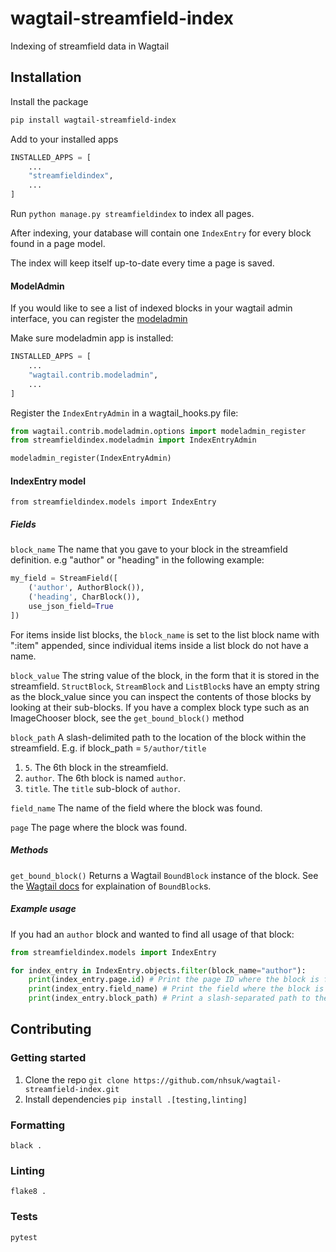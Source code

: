 # wagtail-streamfield-index

Indexing of streamfield data in Wagtail

## Installation

Install the package
```sh
pip install wagtail-streamfield-index
```

Add to your installed apps

```py
INSTALLED_APPS = [
    ...
    "streamfieldindex",
    ...
]
```

Run `python manage.py streamfieldindex` to index all pages.

After indexing, your database will contain one `IndexEntry` for every block found in a page model.

The index will keep itself up-to-date every time a page is saved.

#### ModelAdmin

If you would like to see a list of indexed blocks in your wagtail admin interface, you can register the [modeladmin](https://docs.wagtail.io/en/latest/reference/contrib/modeladmin/index.html)

Make sure modeladmin app is installed:
```py
INSTALLED_APPS = [
    ...
    "wagtail.contrib.modeladmin",
    ...
]
```

Register the `IndexEntryAdmin` in a wagtail_hooks.py file:
```py
from wagtail.contrib.modeladmin.options import modeladmin_register
from streamfieldindex.modeladmin import IndexEntryAdmin

modeladmin_register(IndexEntryAdmin)
```


#### IndexEntry model

`from streamfieldindex.models import IndexEntry`

##### Fields

`block_name`
The name that you gave to your block in the streamfield definition.
e.g "author" or "heading" in the following example:
```py
my_field = StreamField([
    ('author', AuthorBlock()),
    ('heading', CharBlock()),
    use_json_field=True
])
```

For items inside list blocks, the `block_name` is set to the list block name with ":item" appended, since individual items inside a list block do not have a name.

`block_value`
The string value of the block, in the form that it is stored in the streamfield. `StructBlock`, `StreamBlock` and `ListBlock`s have an empty string as the block_value since you can inspect the contents of those blocks by looking at their sub-blocks.
If you have a complex block type such as an ImageChooser block, see the `get_bound_block()` method

`block_path`
A slash-delimited path to the location of the block within the streamfield.
E.g. if block_path = `5/author/title`

1. `5`. The 6th block in the streamfield.
2. `author`. The 6th block is named `author`.
3. `title`. The `title` sub-block of `author`.

`field_name`
The name of the field where the block was found.

`page`
The page where the block was found.

##### Methods

`get_bound_block()`
Returns a Wagtail `BoundBlock` instance of the block. See the [Wagtail docs](https://docs.wagtail.io/en/v2.0/topics/streamfield.html#boundblocks-and-values) for explaination of `BoundBlock`s.

##### Example usage

If you had an `author` block and wanted to find all usage of that block:

```py
from streamfieldindex.models import IndexEntry

for index_entry in IndexEntry.objects.filter(block_name="author"):
    print(index_entry.page.id) # Print the page ID where the block is found
    print(index_entry.field_name) # Print the field where the block is found
    print(index_entry.block_path) # Print a slash-separated path to the block inside the field
```

## Contributing

### Getting started

1. Clone the repo `git clone https://github.com/nhsuk/wagtail-streamfield-index.git`
2. Install dependencies `pip install .[testing,linting]`

### Formatting

`black .`

### Linting

`flake8 .`

### Tests

`pytest`
